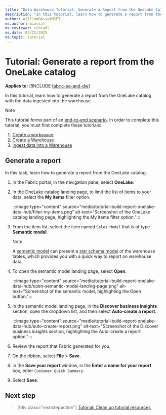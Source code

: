 ```yaml
---
title: "Data Warehouse Tutorial: Generate a Report from the OneLake Catalog"
description: "In this tutorial, learn how to generate a report from the OneLake catalog with the data ingested into the warehouse."
author: WilliamDAssafMSFT
ms.author: wiassaf
ms.reviewer: scbradl
ms.date: 07/21/2025
ms.topic: tutorial
---
```


# Tutorial: Generate a report from the OneLake catalog

**Applies to:** [!INCLUDE [fabric-se-and-dw](includes/applies-to-version/fabric-se-and-dw.md)]

In this tutorial, learn how to generate a report from the OneLake catalog with the data ingested into the warehouse.

> [!NOTE]
> This tutorial forms part of an [end-to-end scenario](tutorial-introduction.md#data-warehouse-end-to-end-scenario). In order to complete this tutorial, you must first complete these tutorials:
>
> 1. [Create a workspace](tutorial-create-workspace.md)
> 1. [Create a Warehouse](tutorial-create-warehouse.md)
> 1. [Ingest data into a Warehouse](tutorial-ingest-data.md)

## Generate a report

In this task, learn how to generate a report from the OneLake catalog.

1. In the Fabric portal, in the navigation pane, select **OneLake**.

1. In the OneLake catalog landing page, to limit the list of items to your data, select the **My items** filter option.

   :::image type="content" source="media/tutorial-build-report-onelake-data-hub/filter-my-items.png" alt-text="Screenshot of the OneLake catalog landing page, highlighting the My items filter option.":::

1. From the item list, select the item named `Sales Model` that is of type **Semantic model**.

   > [!NOTE]
   > A [semantic model](semantic-models.md) can present a [star schema model](dimensional-modeling-overview.md#star-schema-design) of the warehouse tables, which provides you with a quick way to report on warehouse data.

1. To open the semantic model landing page, select **Open**.

   :::image type="content" source="media/tutorial-build-report-onelake-data-hub/open-semantic-model-landing-page.png" alt-text="Screenshot of the semantic model, highlighting the Open button.":::

1. In the semantic model landing page, in the **Discover business insights** section, open the dropdown list, and then select **Auto-create a report**.

   :::image type="content" source="media/tutorial-build-report-onelake-data-hub/auto-create-report.png" alt-text="Screenshot of the Discover business insights section, highlighting the Auto-create a report option.":::

1. Review the report that Fabric generated for you.

1. On the ribbon, select **File** > **Save**.

1. In the **Save your report** window, in the **Enter a name for your report** box, enter `Customer Quick Summary`.

1. Select **Save**.

## Next step

> [!div class="nextstepaction"]
> [Tutorial: Clean up tutorial resources](tutorial-clean-up.md)
